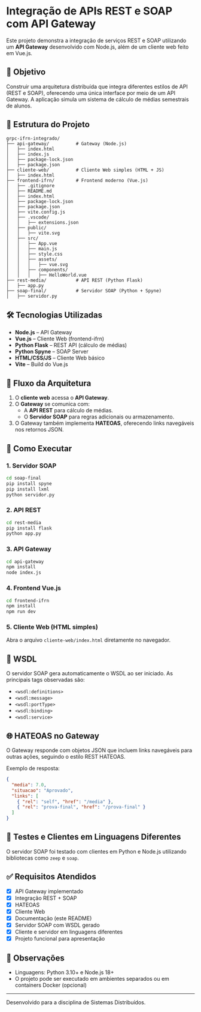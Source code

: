 # Integração de APIs REST e SOAP com API Gateway
<!--
![Node.js](https://img.shields.io/badge/Node.js-18%2B-green)
![Python](https://img.shields.io/badge/Python-3.10%2B-blue)
![Vue.js](https://img.shields.io/badge/Vue-3-green)
![Arquitetura](https://img.shields.io/badge/REST%2FSOAP-Gateway-blue)-->

Este projeto demonstra a integração de serviços REST e SOAP utilizando um **API Gateway** desenvolvido com Node.js, além de um cliente web feito em Vue.js.

## 🎯 Objetivo

Construir uma arquitetura distribuída que integra diferentes estilos de API (REST e SOAP), oferecendo uma única interface por meio de um API Gateway. A aplicação simula um sistema de cálculo de médias semestrais de alunos.

## 📂 Estrutura do Projeto

```
grpc-ifrn-integrado/
├── api-gateway/          # Gateway (Node.js)
│   ├── index.html
│   ├── index.js
│   ├── package-lock.json
│   ├── package.json
├── cliente-web/          # Cliente Web simples (HTML + JS)
│   ├── index.html
├── frontend-ifrn/        # Frontend moderno (Vue.js)
│   ├── .gitignore
│   ├── README.md
│   ├── index.html
│   ├── package-lock.json
│   ├── package.json
│   ├── vite.config.js
│   ├── .vscode/
│   │   ├── extensions.json
│   ├── public/
│   │   ├── vite.svg
│   ├── src/
│   │   ├── App.vue
│   │   ├── main.js
│   │   ├── style.css
│   │   ├── assets/
│   │   │   ├── vue.svg
│   │   ├── components/
│   │   │   ├── HelloWorld.vue
├── rest-media/           # API REST (Python Flask)
│   ├── app.py
├── soap-final/           # Servidor SOAP (Python + Spyne)
│   ├── servidor.py
```
## 🛠️ Tecnologias Utilizadas

- **Node.js** – API Gateway
- **Vue.js** – Cliente Web (frontend-ifrn)
- **Python Flask** – REST API (cálculo de médias)
- **Python Spyne** – SOAP Server
- **HTML/CSS/JS** – Cliente Web básico
- **Vite** – Build do Vue.js

## 🔄 Fluxo da Arquitetura

1. O **cliente web** acessa o **API Gateway**.
2. O **Gateway** se comunica com:
   - A **API REST** para cálculo de médias.
   - O **Servidor SOAP** para regras adicionais ou armazenamento.
3. O Gateway também implementa **HATEOAS**, oferecendo links navegáveis nos retornos JSON.

## 🔧 Como Executar

### 1. Servidor SOAP

```bash
cd soap-final
pip install spyne
pip install lxml
python servidor.py
```

### 2. API REST

```bash
cd rest-media
pip install flask
python app.py
```

### 3. API Gateway

```bash
cd api-gateway
npm install
node index.js
```

### 4. Frontend Vue.js

```bash
cd frontend-ifrn
npm install
npm run dev
```

### 5. Cliente Web (HTML simples)

Abra o arquivo `cliente-web/index.html` diretamente no navegador.

## 📄 WSDL

O servidor SOAP gera automaticamente o WSDL ao ser iniciado. As principais tags observadas são:

- `<wsdl:definitions>`
- `<wsdl:message>`
- `<wsdl:portType>`
- `<wsdl:binding>`
- `<wsdl:service>`

## 🌐 HATEOAS no Gateway

O Gateway responde com objetos JSON que incluem links navegáveis para outras ações, seguindo o estilo REST HATEOAS.

Exemplo de resposta:
```json
{
  "media": 7.0,
  "situacao": "Aprovado",
  "links": [
    { "rel": "self", "href": "/media" },
    { "rel": "prova-final", "href": "/prova-final" }
  ]
}
```

## 🧪 Testes e Clientes em Linguagens Diferentes

O servidor SOAP foi testado com clientes em Python e Node.js utilizando bibliotecas como `zeep` e `soap`.

## ✅ Requisitos Atendidos

- [x] API Gateway implementado
- [x] Integração REST + SOAP
- [x] HATEOAS
- [x] Cliente Web
- [x] Documentação (este README)
- [x] Servidor SOAP com WSDL gerado
- [x] Cliente e servidor em linguagens diferentes
- [x] Projeto funcional para apresentação

## 📌 Observações

- Linguagens: Python 3.10+ e Node.js 18+
- O projeto pode ser executado em ambientes separados ou em containers Docker (opcional)



---

Desenvolvido para a disciplina de Sistemas Distribuídos.
